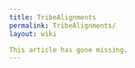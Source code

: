 ```yaml
---
title: TribeAlignments
permalink: TribeAlignments/
layout: wiki

This article has gone missing.
---
```

